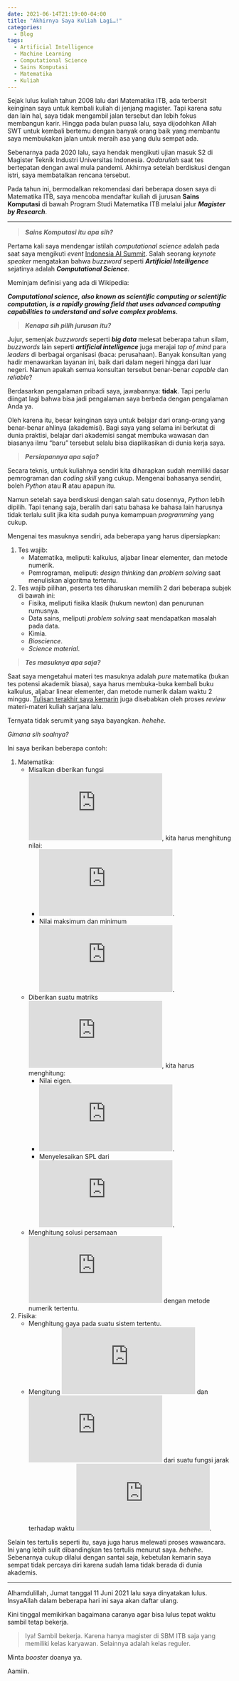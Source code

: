 ```yaml
---
date: 2021-06-14T21:19:00-04:00
title: "Akhirnya Saya Kuliah Lagi…!"
categories:
  - Blog
tags:
  - Artificial Intelligence
  - Machine Learning
  - Computational Science
  - Sains Komputasi
  - Matematika
  - Kuliah
---
```



Sejak lulus kuliah tahun 2008 lalu dari Matematika ITB, ada terbersit
keinginan saya untuk kembali kuliah di jenjang magister. Tapi karena
satu dan lain hal, saya tidak mengambil jalan tersebut dan lebih fokus
membangun karir. Hingga pada bulan puasa lalu, saya dijodohkan Allah SWT
untuk kembali bertemu dengan banyak orang baik yang membantu saya
membukakan jalan untuk meraih asa yang dulu sempat ada.

Sebenarnya pada 2020 lalu, saya hendak mengikuti ujian masuk S2 di
Magister Teknik Industri Universitas Indonesia. *Qodarullah* saat tes
bertepatan dengan awal mula pandemi. Akhirnya setelah berdiskusi dengan
istri, saya membatalkan rencana tersebut.

Pada tahun ini, bermodalkan rekomendasi dari beberapa dosen saya di
Matematika ITB, saya mencoba mendaftar kuliah di jurusan **Sains
Komputasi** di bawah Program Studi Matematika ITB melalui jalur
***Magister by Research***.

------------------------------------------------------------------------

> ***Sains Komputasi itu apa sih?***

Pertama kali saya mendengar istilah *computational science* adalah pada
saat saya mengikuti *event* [Indonesia AI
Summit](https://passingthroughresearcher.wordpress.com/2019/08/22/summary-event-indonesian-artificial-intelligence-summit-2019-day-1-keynote-speaker-1/).
Salah seorang *keynote speaker* mengatakan bahwa *buzzword* seperti
***Artificial Intelligence*** sejatinya adalah ***Computational
Science***.

Meminjam definisi yang ada di Wikipedia:

***Computational science, also known as scientific computing or
scientific computation, is a rapidly growing field that uses advanced
computing capabilities to understand and solve complex problems.***

> ***Kenapa sih pilih jurusan itu?***

Jujur, semenjak *buzzwords* seperti ***big data*** melesat beberapa
tahun silam, *buzzwords* lain seperti ***artificial intelligence*** juga
merajai *top of mind* para *leaders* di berbagai organisasi (baca:
perusahaan). Banyak konsultan yang hadir menawarkan layanan ini, baik
dari dalam negeri hingga dari luar negeri. Namun apakah semua konsultan
tersebut benar-benar *capable* dan *reliable*?

Berdasarkan pengalaman pribadi saya, jawabannya: **tidak**. Tapi perlu
diingat lagi bahwa bisa jadi pengalaman saya berbeda dengan pengalaman
Anda ya.

Oleh karena itu, besar keinginan saya untuk belajar dari orang-orang
yang benar-benar ahlinya (akademisi). Bagi saya yang selama ini berkutat
di dunia praktisi, belajar dari akademisi sangat membuka wawasan dan
biasanya ilmu “baru” tersebut selalu bisa diaplikasikan di dunia kerja
saya.

> ***Persiapannya apa saja?***

Secara teknis, untuk kuliahnya sendiri kita diharapkan sudah memiliki
dasar pemrograman dan *coding skill* yang cukup. Mengenai bahasanya
sendiri, boleh *Python* atau **R** atau apapun itu.

Namun setelah saya berdiskusi dengan salah satu dosennya, *Python* lebih
dipilih. Tapi tenang saja, beralih dari satu bahasa ke bahasa lain
harusnya tidak terlalu sulit jika kita sudah punya kemampuan
*programming* yang cukup.

Mengenai tes masuknya sendiri, ada beberapa yang harus dipersiapkan:

1.  Tes wajib:
    -   Matematika, meliputi: kalkulus, aljabar linear elementer, dan
        metode numerik.
    -   Pemrograman, meliputi: *design thinking* dan *problem solving*
        saat menuliskan algoritma tertentu.
2.  Tes wajib pilihan, peserta tes diharuskan memilih 2 dari beberapa
    subjek di bawah ini:
    -   Fisika, meliputi fisika klasik (hukum newton) dan penurunan
        rumusnya.
    -   Data sains, meliputi *problem solving* saat mendapatkan masalah
        pada data.
    -   Kimia.
    -   *Bioscience*.
    -   *Science material*.

> ***Tes masuknya apa saja?***

Saat saya mengetahui materi tes masuknya adalah *pure* matematika (bukan
tes potensi akademik biasa), saya harus membuka-buka kembali buku
kalkulus, aljabar linear elementer, dan metode numerik dalam waktu 2
minggu. [Tulisan terakhir saya
kemarin](https://ikanx101.com/blog/math-r/) juga disebabkan oleh proses
*review* materi-materi kuliah sarjana lalu.

Ternyata tidak serumit yang saya bayangkan. *hehehe*.

*Gimana sih soalnya?*

Ini saya berikan beberapa contoh:

1.  Matematika:
    -   Misalkan diberikan fungsi
        ![f(x)](https://latex.codecogs.com/png.latex?f%28x%29 "f(x)"),
        kita harus menghitung nilai:
        -   ![f(a), f'(x), \\int f(x)](https://latex.codecogs.com/png.latex?f%28a%29%2C%20f%27%28x%29%2C%20%5Cint%20f%28x%29 "f(a), f'(x), \int f(x)").
        -   Nilai maksimum dan minimum
            ![f(x)](https://latex.codecogs.com/png.latex?f%28x%29 "f(x)").
    -   Diberikan suatu matriks
        ![A](https://latex.codecogs.com/png.latex?A "A"), kita harus
        menghitung:
        -   Nilai eigen.
        -   ![A^{-1}, A^T](https://latex.codecogs.com/png.latex?A%5E%7B-1%7D%2C%20A%5ET "A^{-1}, A^T").
        -   Menyelesaikan SPL dari
            ![A](https://latex.codecogs.com/png.latex?A "A").
    -   Menghitung solusi persamaan
        ![g(x)](https://latex.codecogs.com/png.latex?g%28x%29 "g(x)")
        dengan metode numerik tertentu.
2.  Fisika:
    -   Menghitung gaya pada suatu sistem tertentu.
    -   Mengitung ![v](https://latex.codecogs.com/png.latex?v "v") dan
        ![a](https://latex.codecogs.com/png.latex?a "a") dari suatu
        fungsi jarak terhadap waktu
        ![s(t)](https://latex.codecogs.com/png.latex?s%28t%29 "s(t)").

Selain tes tertulis seperti itu, saya juga harus melewati proses
wawancara. Ini yang lebih sulit dibandingkan tes tertulis menurut saya.
*hehehe*. Sebenarnya cukup dilalui dengan santai saja, kebetulan kemarin
saya sempat tidak percaya diri karena sudah lama tidak berada di dunia
akademis.

------------------------------------------------------------------------

Alhamdulillah, Jumat tanggal 11 Juni 2021 lalu saya dinyatakan lulus.
InsyaAllah dalam beberapa hari ini saya akan daftar ulang.

Kini tinggal memikirkan bagaimana caranya agar bisa lulus tepat waktu
sambil tetap bekerja.

> Iya! Sambil bekerja. Karena hanya magister di SBM ITB saja yang
> memiliki kelas karyawan. Selainnya adalah kelas reguler.

Minta *booster* doanya ya.

Aamiin.
